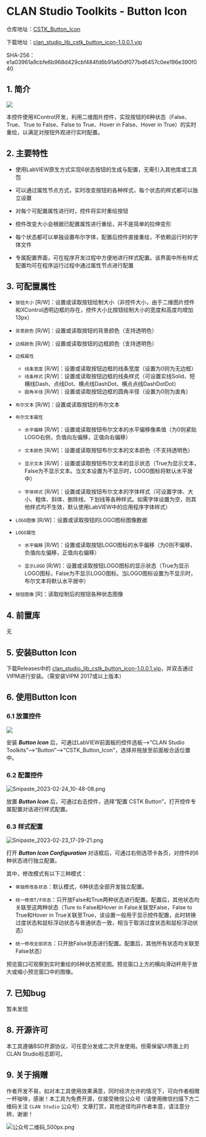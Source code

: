 # CLAN Studio Toolkits - Button Icon

仓库地址：[CSTK_Button_Icon](https://github.com/clan4456/CSTK_Button_Icon)

下载地址：[clan_studio_lib_cstk_button_icon-1.0.0.1.vip](https://github.com/clan4456/CSTK_Button_Icon/releases/download/v1.0.0.1/clan_studio_lib_cstk_button_icon-1.0.0.1.vip)

SHA-256：e1a03961a9cbfe6b968d429cbf484fd6b91a60df077bd6457c0ee196e390f040

## 1. 简介

![](Images/ff04f575c8fffa4fa06ffa6ac666bd5eaed8e589.gif)

本控件使用XControl开发，利用二维图片控件，实现按钮的6种状态（False、True、True to False、False to True、Hover in False、Hover in True）的实时重绘，以满足对按钮外观进行实时配置。

## 2. 主要特性

- 使用LabVIEW原生方式实现6状态按钮的生成与配置，无需引入其他库或工具包

- 可以通过属性节点方式，实时改变按钮的各种样式，每个状态的样式都可以独立设置

- 对每个可配置属性进行时，控件将实时重绘按钮

- 控件改变大小会根据已配置属性进行重绘，并不是简单的拉伸变形

- 每个状态都可以单独设置布尔字体，配置后控件直接重绘，不依赖运行时的字体文件

- 专属配置界面，可在程序开发过程中方便地进行样式配置。该界面中所有样式配置均可在程序运行过程中通过属性节点进行配置

## 3. 可配置属性

- `按钮大小` [R/W]：设置或读取按钮绘制大小（非控件大小，由于二维图片控件和XControl透明边框的存在，控件大小比按钮绘制大小的宽度和高度均增加13px）

- `背景颜色` [R/W]：设置或读取按钮的背景颜色（支持透明色）

- `边框颜色` [R/W]：设置或读取按钮的边框颜色（支持透明色）

- `边框属性`
  
  - `线条宽度` [R/W]：设置或读取按钮边框的线条宽度（设置为0则为无边框）
  - `线条样式` [R/W]：设置或读取按钮边框的线条样式（可设置实线Solid、短横线Dash、点线Dot、横点线DashDot、横点点线DashDotDot）
  - `圆角半径` [R/W]：设置或读取按钮边框的圆角半径（设置为0则为直角）

- `布尔文本` [R/W]：设置或读取按钮的布尔文本

- `布尔文本属性`
  
  - `水平偏移` [R/W]：设置或读取按钮布尔文本的水平偏移像素值（为0则紧贴LOGO右侧，负值向左偏移，正值向右偏移）
  
  - `文本颜色` [R/W]：设置或读取按钮布尔文本的文本颜色（不支持透明色）
  
  - `显示文本` [R/W]：设置或读取按钮布尔文本的显示状态（True为显示文本，False为不显示文本。当文本设置为不显示时，LOGO图标将默认水平居中）
  
  - `字体样式` [R/W]：设置或读取按钮布尔文本的字体样式（可设置字体、大小、粗体、斜体、删除线、下划线等各种样式。如需字体设置为空，则其他样式均不生效，默认使用LabVIEW中的应用程序字体样式）

- `LOGO图像` [R/W]：设置或读取按钮的LOGO图标图像数据

- `LOGO属性`
  
  - `水平偏移` [R/W]：设置或读取按钮LOGO图标的水平偏移（为0则不偏移，负值向左偏移，正值向右偏移）
  
  - `显示LOGO` [R/W]：设置或读取按钮LOGO图标的显示状态（True为显示LOGO图标，False为不显示LOGO图标。当LOGO图标设置为不显示时，布尔文本将默认水平居中）

- `按钮图像` [R]：读取绘制后的按钮各种状态图像

## 4. 前置库

无

## 5. 安装Button Icon

下载Releases中的 [clan_studio_lib_cstk_button_icon-1.0.0.1.vip](https://github.com/clan4456/CSTK_Button_Icon/releases/download/v1.0.0.1/clan_studio_lib_cstk_button_icon-1.0.0.1.vip)，并双击通过VIPM进行安装。（需安装VIPM 2017或以上版本）

## 6. 使用Button Icon

### 6.1 放置控件

![](Images/a7783df6b5fc140dae32b327f2b1e7b3b6412e3e.png)

安装 ***Button Icon*** 后，可通过LabVIEW前面板的控件选板-->“CLAN Studio Toolkits”-->“Button”-->"CSTK_Button_Icon"，选择并拖放至前面板合适位置中。

### 6.2 配置控件

![Snipaste_2023-02-24_10-48-08.png](Images/7d35457cdddf8789555d488a866a340bf6a34172.png)

放置 ***Button Icon*** 后，可通过右击控件，选择“配置 CSTK Button”，打开控件专属配置对话进行样式配置。

### 6.3 样式配置

![Snipaste_2023-02-23_17-29-21.png](Images/bd8873a15c121ad355c76ac9025030a6fd1ad6bc.png)

打开 ***Button Icon Configuration*** 对话框后，可通过右侧选项卡各页，对控件的6种状态进行独立配置。

其中，修改模式有以下三种模式：

- `单独修改各状态`：默认模式，6种状态全部开发独立配置。

- `统一修改T/F状态`：只开放False和True两种状态进行配置。配置后，其他状态均关联至这两种状态（Ture to False和Hover in False关联至False，False to True和Hover in True关联至True，该设置一般用于显示控件配置，此时转换过度状态和鼠标浮动状态与普通状态一致，相当于取消过度状态和鼠标浮动状态）

- `统一修改全部状态`：只开放False状态进行配置。配置后，其他所有状态均关联至False状态）

预览窗口可观察到实时重绘的6种状态预览图。预览窗口上方的横向滑动杆用于放大或缩小预览窗口中的图像。

## 7. 已知bug

暂未发现

## 8. 开源许可

本工具遵循BSD开源协议，可任意分发或二次开发使用。但需保留UI界面上的CLAN Studio标志即可。

## 9. 关于捐赠

作者开发不易，如对本工具使用效果满意，同时经济允许的情况下，可向作者相赠一杯咖啡，感谢！本工具为免费开源，仅接受微信公众号（请使用微信扫描下方二维码关注 `CLAN Studio` 公众号）文章打赏，其他途径均非作者本意，请注意分辨，谢谢！

![公众号二维码_500px.png](http://pic2.clan4456.com/clan-picgo-core/images/2022/11/04/%E5%85%AC%E4%BC%97%E5%8F%B7%E4%BA%8C%E7%BB%B4%E7%A0%81_500px-515fa711dc785a71dd8819fa999ebd07.png)
